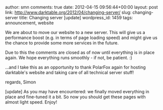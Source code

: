 author: smn
comments: true
date: 2012-04-15 09:56:44+00:00
layout: post
link: http://www.darktable.org/2012/04/changing-server/
slug: changing-server
title: Changing server [update]
wordpress_id: 1459
tags: announcement, website

We are about to move our website to a new server. This will give us a performance boost (e.g. in terms of page loading speed) and might give us the chance to provide some more services in the future.

Due to this the comments are closed as of now until everything is in place again. We hope everything runs smoothly - if not, be patient. :)

...and I take this as an opportunity to thank PolarFox again for hosting darktable's website and taking care of all technical server stuff!


regards,
Simon

[update]
As you may have encountered: we finally moved everything in place and fine-tuned it a bit. So now you should get these pages with almost light speed. Enjoy!
